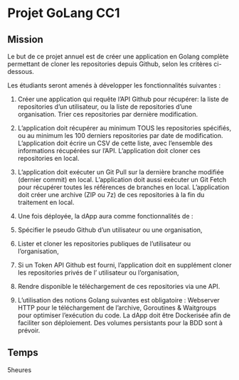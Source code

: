 # Projet GoLang CC1

## Mission 

Le but de ce projet annuel est de créer une application en Golang complète permettant de cloner les repositories depuis Github, selon les critères ci-dessous.

Les étudiants seront amenés à développer les fonctionnalités suivantes : 
1. Créer une application qui requête l’API Github pour récupérer:
la liste de repositories d’un utilisateur, ou la liste de repositories d’une organisation.
Trier ces repositories par dernière modification.

2. L’application doit récupérer au minimum TOUS les repositories spécifiés, ou au minimum les 100 derniers repositories par date de modification.
L’application doit écrire un CSV de cette liste, avec l’ensemble des informations récupérées sur l’API. L’application doit cloner ces repositories en local.

3. L’application doit exécuter un Git Pull sur la dernière branche modifiée (dernier commit) en local. L’application doit aussi exécuter un Git Fetch pour récupérer toutes les références de branches en local. L’application doit créer une archive (ZIP ou 7z) de ces repositories à la fin du traitement en local.

4. Une fois déployée, la dApp aura comme fonctionnalités de :
5. Spécifier le pseudo Github d’un utilisateur ou une organisation,
6. Lister et cloner les repositories publiques de l’utilisateur ou l’organisation,
7. Si un Token API Github est fourni, l’application doit en supplément cloner les repositories privés de l’ utilisateur ou l’organisation,
8. Rendre disponible le téléchargement de ces repositories via une API.

9. L’utilisation des notions Golang suivantes est obligatoire : Webserver HTTP pour le téléchargement de l’archive, Goroutines & Waitgroups pour optimiser l’exécution du code.
La dApp doit être Dockerisée afin de faciliter son déploiement. Des volumes persistants pour la BDD sont à prévoir.

## Temps

5heures
